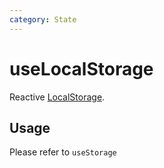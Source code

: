 ```yaml
---
category: State
---
```


# useLocalStorage

Reactive [LocalStorage](https://developer.mozilla.org/en-US/docs/Web/API/Window/localStorage). 

## Usage

Please refer to `useStorage`
